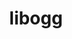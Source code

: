 ---
title: "libogg"
layout: cache
categories: [package, v0.21.0]
meta: {"versions": ["1.3.5"], "compilers": ["apple-clang@=15.0.0", "gcc@=11.1.0", "gcc@=11.3.0", "gcc@=11.4.0", "gcc@=7.3.1", "gcc@=9.4.0"], "oss": ["amzn2", "ubuntu20.04", "ubuntu22.04", "ventura"], "platforms": ["darwin", "linux"], "targets": ["aarch64", "neoverse_n1", "neoverse_v1", "ppc64le", "x86_64_v3"], "stacks": ["aws-isc", "aws-isc-aarch64", "data-vis-sdk", "e4s", "e4s-neoverse_v1", "e4s-power", "e4s-rocm-external", "ml-darwin-aarch64-mps", "ml-linux-x86_64-cpu", "ml-linux-x86_64-cuda", "root"], "num_specs": 9, "num_specs_by_stack": {"root": 9, "ml-darwin-aarch64-mps": 1, "aws-isc-aarch64": 2, "aws-isc": 1, "e4s-power": 1, "e4s-neoverse_v1": 1, "data-vis-sdk": 1, "e4s-rocm-external": 1, "e4s": 1, "ml-linux-x86_64-cuda": 1, "ml-linux-x86_64-cpu": 1}}
spec_details: [{"hash": "dhydwqjaggozdwnga74rok7r2bkwigzc", "compiler": "apple-clang@=15.0.0", "versions": ["1.3.5"], "os": "ventura", "platform": "darwin", "target": "aarch64", "variants": ["build_system=autotools"], "stacks": ["root", "ml-darwin-aarch64-mps"], "size": "-", "tarball": "https://binaries.spack.io/v0.21.0/build_cache/darwin-ventura-aarch64/apple-clang-15.0.0/libogg-1.3.5/darwin-ventura-aarch64-apple-clang-15.0.0-libogg-1.3.5-dhydwqjaggozdwnga74rok7r2bkwigzc.spack"}, {"hash": "jfbsezjnhwpsjkybolbgau6oho4qztrn", "compiler": "gcc@=7.3.1", "versions": ["1.3.5"], "os": "amzn2", "platform": "linux", "target": "aarch64", "variants": ["build_system=autotools"], "stacks": ["aws-isc-aarch64", "root"], "size": "-", "tarball": "https://binaries.spack.io/v0.21.0/build_cache/linux-amzn2-aarch64/gcc-7.3.1/libogg-1.3.5/linux-amzn2-aarch64-gcc-7.3.1-libogg-1.3.5-jfbsezjnhwpsjkybolbgau6oho4qztrn.spack"}, {"hash": "njj5mfhd3nrxey27sw65ohb7aqbhfy5j", "compiler": "gcc@=7.3.1", "versions": ["1.3.5"], "os": "amzn2", "platform": "linux", "target": "neoverse_n1", "variants": ["build_system=autotools"], "stacks": ["aws-isc-aarch64", "root"], "size": "-", "tarball": "https://binaries.spack.io/v0.21.0/build_cache/linux-amzn2-neoverse_n1/gcc-7.3.1/libogg-1.3.5/linux-amzn2-neoverse_n1-gcc-7.3.1-libogg-1.3.5-njj5mfhd3nrxey27sw65ohb7aqbhfy5j.spack"}, {"hash": "zwz65kkegwh7acn6drd5eastdhttvmq4", "compiler": "gcc@=7.3.1", "versions": ["1.3.5"], "os": "amzn2", "platform": "linux", "target": "x86_64_v3", "variants": ["build_system=autotools"], "stacks": ["aws-isc", "root"], "size": "-", "tarball": "https://binaries.spack.io/v0.21.0/build_cache/linux-amzn2-x86_64_v3/gcc-7.3.1/libogg-1.3.5/linux-amzn2-x86_64_v3-gcc-7.3.1-libogg-1.3.5-zwz65kkegwh7acn6drd5eastdhttvmq4.spack"}, {"hash": "gug3paf75er5qms6lm353cyvrmkdhaoo", "compiler": "gcc@=9.4.0", "versions": ["1.3.5"], "os": "ubuntu20.04", "platform": "linux", "target": "ppc64le", "variants": ["build_system=autotools"], "stacks": ["root", "e4s-power"], "size": "-", "tarball": "https://binaries.spack.io/v0.21.0/build_cache/linux-ubuntu20.04-ppc64le/gcc-9.4.0/libogg-1.3.5/linux-ubuntu20.04-ppc64le-gcc-9.4.0-libogg-1.3.5-gug3paf75er5qms6lm353cyvrmkdhaoo.spack"}, {"hash": "dqhn3e6635eaml54agi2y4b7uobpmnxk", "compiler": "gcc@=11.4.0", "versions": ["1.3.5"], "os": "ubuntu20.04", "platform": "linux", "target": "neoverse_v1", "variants": ["build_system=autotools"], "stacks": ["root", "e4s-neoverse_v1"], "size": "-", "tarball": "https://binaries.spack.io/v0.21.0/build_cache/linux-ubuntu20.04-neoverse_v1/gcc-11.4.0/libogg-1.3.5/linux-ubuntu20.04-neoverse_v1-gcc-11.4.0-libogg-1.3.5-dqhn3e6635eaml54agi2y4b7uobpmnxk.spack"}, {"hash": "7kldg754xsfmk52fulbgtnnstffcr4d4", "compiler": "gcc@=11.1.0", "versions": ["1.3.5"], "os": "ubuntu20.04", "platform": "linux", "target": "x86_64_v3", "variants": ["build_system=autotools"], "stacks": ["root", "data-vis-sdk"], "size": "-", "tarball": "https://binaries.spack.io/v0.21.0/build_cache/linux-ubuntu20.04-x86_64_v3/gcc-11.1.0/libogg-1.3.5/linux-ubuntu20.04-x86_64_v3-gcc-11.1.0-libogg-1.3.5-7kldg754xsfmk52fulbgtnnstffcr4d4.spack"}, {"hash": "bvr3niyk5iuwwioiezvle7fv3b5hvza2", "compiler": "gcc@=11.4.0", "versions": ["1.3.5"], "os": "ubuntu20.04", "platform": "linux", "target": "x86_64_v3", "variants": ["build_system=autotools"], "stacks": ["e4s-rocm-external", "root", "e4s"], "size": "-", "tarball": "https://binaries.spack.io/v0.21.0/build_cache/linux-ubuntu20.04-x86_64_v3/gcc-11.4.0/libogg-1.3.5/linux-ubuntu20.04-x86_64_v3-gcc-11.4.0-libogg-1.3.5-bvr3niyk5iuwwioiezvle7fv3b5hvza2.spack"}, {"hash": "37kdtalwtbt6znvz5wmfcgnz37k3ldae", "compiler": "gcc@=11.3.0", "versions": ["1.3.5"], "os": "ubuntu22.04", "platform": "linux", "target": "x86_64_v3", "variants": ["build_system=autotools"], "stacks": ["ml-linux-x86_64-cuda", "root", "ml-linux-x86_64-cpu"], "size": "-", "tarball": "https://binaries.spack.io/v0.21.0/build_cache/linux-ubuntu22.04-x86_64_v3/gcc-11.3.0/libogg-1.3.5/linux-ubuntu22.04-x86_64_v3-gcc-11.3.0-libogg-1.3.5-37kdtalwtbt6znvz5wmfcgnz37k3ldae.spack"}]
---